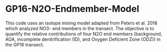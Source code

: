 # GP16-N2O-Endmember-Model
This code uses an isotope mixing model adapted from Peters et al. 2018 which analyzed NO3- end members in the transect. The objective is to quantify the relative contributions of four N2O end members (background, AOA, incomplete denitrification (ID), and Oxygen Deficient Zone (ODZ)) in the GP16 transect. 
